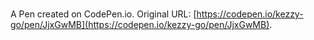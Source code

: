 # 

A Pen created on CodePen.io. Original URL: [https://codepen.io/kezzy-go/pen/JjxGwMB](https://codepen.io/kezzy-go/pen/JjxGwMB).

